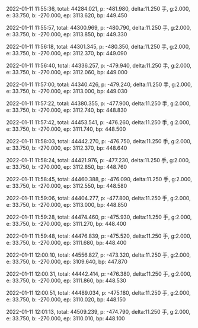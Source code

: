 2022-01-11 11:55:36, total: 44284.021, p: -481.980, delta:11.250 手, g:2.000, e: 33.750, b: -270.000, ep: 3113.620, bp: 449.450

2022-01-11 11:55:57, total: 44300.969, p: -480.790, delta:11.250 手, g:2.000, e: 33.750, b: -270.000, ep: 3113.850, bp: 449.330

2022-01-11 11:56:18, total: 44301.345, p: -480.350, delta:11.250 手, g:2.000, e: 33.750, b: -270.000, ep: 3112.370, bp: 449.090

2022-01-11 11:56:40, total: 44336.257, p: -479.940, delta:11.250 手, g:2.000, e: 33.750, b: -270.000, ep: 3112.060, bp: 449.000

2022-01-11 11:57:00, total: 44340.426, p: -479.240, delta:11.250 手, g:2.000, e: 33.750, b: -270.000, ep: 3113.000, bp: 449.030

2022-01-11 11:57:22, total: 44380.355, p: -477.900, delta:11.250 手, g:2.000, e: 33.750, b: -270.000, ep: 3112.740, bp: 448.830

2022-01-11 11:57:42, total: 44453.541, p: -476.260, delta:11.250 手, g:2.000, e: 33.750, b: -270.000, ep: 3111.740, bp: 448.500

2022-01-11 11:58:03, total: 44442.270, p: -476.750, delta:11.250 手, g:2.000, e: 33.750, b: -270.000, ep: 3112.370, bp: 448.640

2022-01-11 11:58:24, total: 44421.976, p: -477.230, delta:11.250 手, g:2.000, e: 33.750, b: -270.000, ep: 3112.850, bp: 448.760

2022-01-11 11:58:45, total: 44460.388, p: -476.090, delta:11.250 手, g:2.000, e: 33.750, b: -270.000, ep: 3112.550, bp: 448.580

2022-01-11 11:59:06, total: 44404.277, p: -477.800, delta:11.250 手, g:2.000, e: 33.750, b: -270.000, ep: 3113.000, bp: 448.850

2022-01-11 11:59:28, total: 44474.460, p: -475.930, delta:11.250 手, g:2.000, e: 33.750, b: -270.000, ep: 3111.270, bp: 448.400

2022-01-11 11:59:48, total: 44476.839, p: -475.520, delta:11.250 手, g:2.000, e: 33.750, b: -270.000, ep: 3111.680, bp: 448.400

2022-01-11 12:00:10, total: 44556.827, p: -473.320, delta:11.250 手, g:2.000, e: 33.750, b: -270.000, ep: 3109.640, bp: 447.870

2022-01-11 12:00:31, total: 44442.414, p: -476.380, delta:11.250 手, g:2.000, e: 33.750, b: -270.000, ep: 3111.860, bp: 448.530

2022-01-11 12:00:51, total: 44489.034, p: -475.180, delta:11.250 手, g:2.000, e: 33.750, b: -270.000, ep: 3110.020, bp: 448.150

2022-01-11 12:01:13, total: 44509.239, p: -474.790, delta:11.250 手, g:2.000, e: 33.750, b: -270.000, ep: 3110.010, bp: 448.100